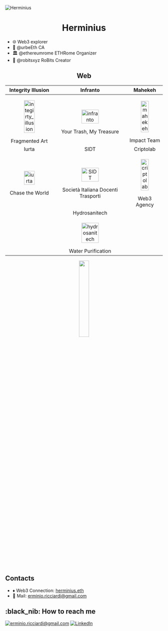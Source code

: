 
![Herminius](https://github.com/Erminio-Ricciardi/Herminius/blob/main/herminius_banner_github_readme.svg)

<h1 align=center> Herminius </h1>

- :globe_with_meridians: Web3 explorer
- 🐺 @urbeEth CA
- 🏛️ @ethereumrome ETHRome Organizer
- 🤖 @robitsxyz RoBits Creator



<h2 align="center"> Web </h2>

| Integrity Illusion | Infranto | Mahekeh |
|:-------------------------:|:-------------------------:|:-------------------------:|
|<p align="center"><img width="50%" alt="integirty_illusion" src="https://github.com/Erminio-Ricciardi/Herminius/blob/main/loghi_portfolio/integrityIllusion_logo_github_readme.svg"></p> Fragmented Art |  <p align="center"><img width="50%" alt="infranto" src="https://github.com/Erminio-Ricciardi/Herminius/blob/main/loghi_portfolio/infranto_logo_Tv_github_readme.svg"></p> Your Trash, My Treasure|<p align="center"><img width="50%" alt="mahekeh" src="https://github.com/Erminio-Ricciardi/Herminius/blob/main/loghi_portfolio/mahekeh_logo_github_readme.svg"></p> Impact Team|
| Iurta | SIDT | Criptolab |
|<p align="center"><img width="50%" alt="iurta" src="https://github.com/Erminio-Ricciardi/Herminius/blob/main/loghi_portfolio/iurta_saiga_logo_github_readme.svg"></p> Chase the World |  <p align="center"><img width="50%" alt="SIDT" src="https://github.com/Erminio-Ricciardi/Herminius/blob/main/loghi_portfolio/SIDT_logo_github_readme.svg"></p> Società Italiana Docenti Trasporti|<p align="center"><img width="50%" alt="criptolab" src="https://github.com/Erminio-Ricciardi/Herminius/blob/main/loghi_portfolio/criptolab_logo_github_readme.svg"></p> Web3 Agency|
| | Hydrosanitech | | 
||<p align="center"><img width="50%" alt="hydrosanitech" src="https://github.com/Erminio-Ricciardi/Herminius/blob/main/loghi_portfolio/hydro_logo_rubinetto_github_readme.svg"></p> Water Purification ||



<p align="center">
<img width="25%" src="https://github.com/Erminio-Ricciardi/Herminius/blob/main/herminius_logo_classic_github_readme.svg" />
</p>

<h2> Contacts </h2>

-  :diamonds: Web3 Connection: [herminius.eth](https://herminius.eth.limo) 
- 📮 Mail: [erminio.ricciardi@gmail.com](mailto:erminio.ricciardi@gmail.com)


<h2>:black_nib: How to reach me</h2>


<a href="mailto:erminio.ricciardi@gmail.com">![erminio.ricciardi@gmail.com](https://img.shields.io/badge/Gmail-D14836?style=for-the-badge&logo=gmail&logoColor=white)</a> <a href="https://www.linkedin.com/in/Herminius/">![LinkedIn](https://img.shields.io/badge/LinkedIn-0077B5?style=for-the-badge&logo=linkedin&logoColor=white)</a>


